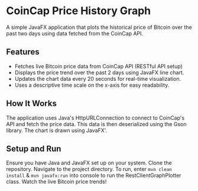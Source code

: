 # CoinCap Price History Graph
A simple JavaFX application that plots the historical price of Bitcoin over the past two days using data fetched from the CoinCap API.

## Features
- Fetches live Bitcoin price data from CoinCap API (RESTful API setup)
- Displays the price trend over the past 2 days using JavaFX line chart.
- Updates the chart data every 20 seconds for real-time visualization.
- Uses a descriptive time scale on the x-axis for easy readability.

## How It Works
The application uses Java's HttpURLConnection to connect to CoinCap's API and fetch the price data. This data is then deserialized using the Gson library. The chart is drawn using JavaFX'.

## Setup and Run
Ensure you have Java and JavaFX set up on your system.
Clone the repository.
Navigate to the project directory.
To run, enter `mvn clean install` & `mvn javafx:run` into console to run the RestClientGraphPlotter class.
Watch the live Bitcoin price trends!
